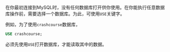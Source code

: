在你最初连接到MySQL时，没有任何数据库打开供你使用。在你能执行任意数据库操作前，需要选择一个数据库。为此，可使用`USE`关键字。

例如，为了使用`crashcourse`数据库，

```sql
USE crashcourse;
```

必须先使用`USE`打开数据库，才能读取其中的数据。